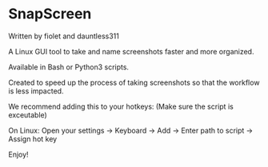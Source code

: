 # SnapScreen
Written by fiolet and dauntless311

A Linux GUI tool to take and name screenshots faster and more organized. 

Available in Bash or Python3 scripts.

Created to speed up the process of taking screenshots so that the workflow is less impacted. 

We recommend adding this to your hotkeys:
(Make sure the script is exceutable)

On Linux: Open your settings -> Keyboard -> Add -> Enter path to script -> Assign hot key

Enjoy!
